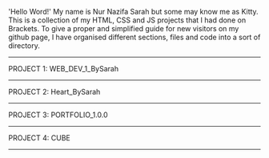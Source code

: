 'Hello Word!' My name is Nur Nazifa Sarah but some may know me as Kitty. This is a collection of my HTML, CSS and JS projects that I had done on Brackets. To give a proper and simplified guide for new visitors on my github page, I have organised different sections, files and code into a sort of directory.
____________________________________________________________________________________________________________________________________________________________________

PROJECT 1: WEB_DEV_1_BySarah

____________________________________________________________________________________________________________________________________________________________________

PROJECT 2: Heart_BySarah

____________________________________________________________________________________________________________________________________________________________________

PROJECT 3: PORTFOLIO_1.0.0

____________________________________________________________________________________________________________________________________________________________________

PROJECT 4: CUBE

____________________________________________________________________________________________________________________________________________________________________
